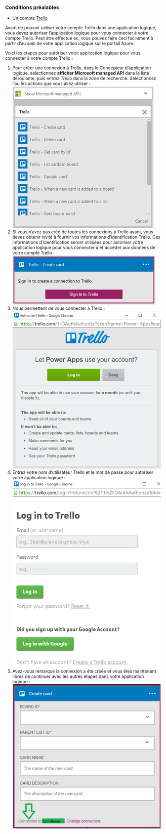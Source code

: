 ### <a name="prerequisites"></a>Conditions préalables
- Un compte [Trello](http://trello.com) 

Avant de pouvoir utiliser votre compte Trello dans une application logique, vous devez autoriser l’application logique pour vous connecter à votre compte Trello. Peut être effectué en, vous pouvez faire ceci facilement à partir d’au sein de votre application logique sur le portail Azure. 

Voici les étapes pour autoriser votre application logique pour vous connecter à votre compte Trello :

1. Pour créer une connexion à Trello, dans le Concepteur d’application logique, sélectionnez **afficher Microsoft managed API** dans la liste déroulante, puis entrez *Trello* dans la zone de recherche. Sélectionnez l’ou les actions que vous allez utiliser :  
  ![](./media/connectors-create-api-trello/trello-1.png)
2. Si vous n’avez pas créé de toutes les connexions à Trello avant, vous devez obtenir invité à fournir vos informations d’identification Trello. Ces informations d’identification seront utilisées pour autoriser votre application logique pour vous connecter à et accéder aux données de votre compte Trello :  
  ![](./media/connectors-create-api-trello/trello-2.png) 
3. Nous permettent de vous connecter à Trello :  
  ![](./media/connectors-create-api-trello/trello-3.png)   
4. Entrez votre nom d’utilisateur Trello et le mot de passe pour autoriser votre application logique :  
  ![](./media/connectors-create-api-trello/trello-4.png)  
5. Avez-vous remarqué la connexion a été créée et vous êtes maintenant libres de continuer avec les autres étapes dans votre application logique :  
  ![](./media/connectors-create-api-trello/trello-5.png)
